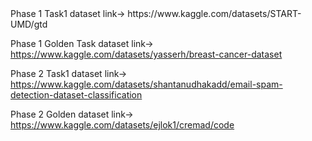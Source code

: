 <head> Phase 1 Task1 dataset link-> https://www.kaggle.com/datasets/START-UMD/gtd 
</head>

<head1> Phase 1 Golden Task dataset link-> https://www.kaggle.com/datasets/yasserh/breast-cancer-dataset
</head1>

<head2>Phase 2 Task1 dataset link-> https://www.kaggle.com/datasets/shantanudhakadd/email-spam-detection-dataset-classification </head2>

<head3> Phase 2 Golden dataset link-> https://www.kaggle.com/datasets/ejlok1/cremad/code </head3>
